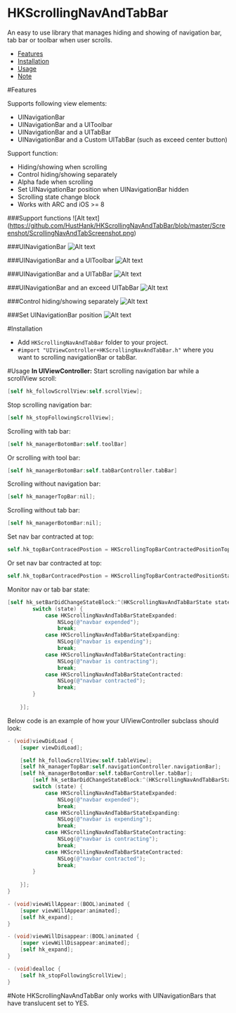 HKScrollingNavAndTabBar
==============

An easy to use library that manages hiding and showing of navigation bar, tab bar or toolbar when user scrolls.
- [Features](#features)
- [Installation](#installation)
- [Usage](#usage)
- [Note](#note)


#Features 

Supports following view elements:
- UINavigationBar
- UINavigationBar and a UIToolbar
- UINavigationBar and a UITabBar 
- UINavigationBar and a Custom UITabBar (such as exceed center button) 

Support function:
- Hiding/showing  when scrolling
- Control hiding/showing separately
- Alpha fade when scrolling
- Set UINavigationBar position when UINavigationBar hidden
- Scrolling state change block
- Works with ARC and iOS >= 8

###Support functions
![Alt text]
(https://github.com/HustHank/HKScrollingNavAndTabBar/blob/master/Screenshot/ScrollingNavAndTabScreenshot.png)

###UINavigationBar
![Alt text](https://github.com/HustHank/HKScrollingNavAndTabBar/blob/master/Screenshot/ScrollingNavBar.gif)

###UINavigationBar and a UIToolbar
![Alt text](https://github.com/HustHank/HKScrollingNavAndTabBar/blob/master/Screenshot/ScrollingTabAndToobar.gif)

###UINavigationBar and a UITabBar
![Alt text](https://github.com/HustHank/HKScrollingNavAndTabBar/blob/master/Screenshot/ScrollingNavAndTab.gif)

###UINavigationBar and an exceed UITabBar
![Alt text](https://github.com/HustHank/HKScrollingNavAndTabBar/blob/master/Screenshot/ScrollingNavAndExceedTab.gif)

###Control hiding/showing separately
![Alt text](https://github.com/HustHank/HKScrollingNavAndTabBar/blob/master/Screenshot/ChooseScrolling.gif)

###Set UINavigationBar position
![Alt text](https://github.com/HustHank/HKScrollingNavAndTabBar/blob/master/Screenshot/TopBarPosition1.gif)

#Installation

- Add `HKScrollingNavAndTabBar` folder to your project.
- `#import "UIViewController+HKScrollingNavAndTabBar.h"` where you want to scrolling navigationBar or tabBar.

#Usage
**In UIViewController:**
Start scrolling navigation bar while a scrollView scroll:
```objective-c
[self hk_followScrollView:self.scrollView];
```

Stop scrolling navigation bar:
```objective-c
[self hk_stopFollowingScrollView];
```

Scrolling with tab bar:
```objective-c
[self hk_managerBotomBar:self.toolBar]
```

Or scrolling with tool bar:
```objective-c
[self hk_managerBotomBar:self.tabBarController.tabBar]
```

Scrolling without navigation bar:
```objective-c
[self hk_managerTopBar:nil];
```

Scrolling without tab bar:
```objective-c
[self hk_managerBotomBar:nil];
```

Set nav bar contracted at top:
```objective-c
self.hk_topBarContracedPostion = HKScrollingTopBarContractedPositionTop;
```

Or set nav bar contracted at top:
```objective-c
self.hk_topBarContracedPostion = HKScrollingTopBarContractedPositionStatusBar;
```

Monitor nav or tab bar state:
```objective-c
[self hk_setBarDidChangeStateBlock:^(HKScrollingNavAndTabBarState state) {
        switch (state) {
            case HKScrollingNavAndTabBarStateExpanded:
                NSLog(@"navbar expended");
                break;
            case HKScrollingNavAndTabBarStateExpanding:
                NSLog(@"navbar is expending");
                break;
            case HKScrollingNavAndTabBarStateContracting:
                NSLog(@"navbar is contracting");
                break;
            case HKScrollingNavAndTabBarStateContracted:
                NSLog(@"navbar contracted");
                break;
        }
       
    }];
```

Below code is an example of how your UIViewController subclass should look:
```objective-c
- (void)viewDidLoad {
    [super viewDidLoad];

    [self hk_followScrollView:self.tableView];
    [self hk_managerTopBar:self.navigationController.navigationBar];
    [self hk_managerBotomBar:self.tabBarController.tabBar];
        [self hk_setBarDidChangeStateBlock:^(HKScrollingNavAndTabBarState state) {
        switch (state) {
            case HKScrollingNavAndTabBarStateExpanded:
                NSLog(@"navbar expended");
                break;
            case HKScrollingNavAndTabBarStateExpanding:
                NSLog(@"navbar is expending");
                break;
            case HKScrollingNavAndTabBarStateContracting:
                NSLog(@"navbar is contracting");
                break;
            case HKScrollingNavAndTabBarStateContracted:
                NSLog(@"navbar contracted");
                break;
        }
       
    }];
}

- (void)viewWillAppear:(BOOL)animated {
    [super viewWillAppear:animated];
    [self hk_expand];
}

- (void)viewWillDisappear:(BOOL)animated {
    [super viewWillDisappear:animated];
    [self hk_expand];
}

- (void)dealloc {
    [self hk_stopFollowingScrollView];
}
```

#Note
HKScrollingNavAndTabBar only works with UINavigationBars that have translucent set to YES.
